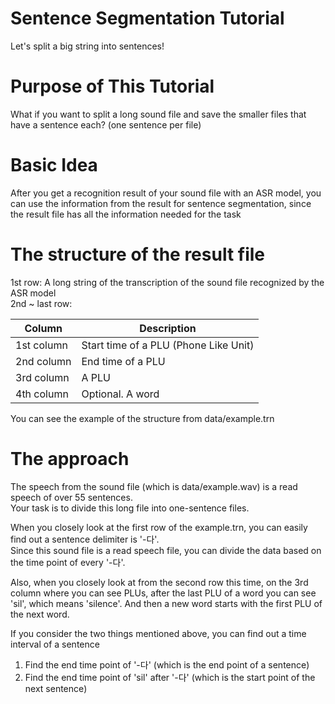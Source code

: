 # Sentence Segmentation Tutorial

Let's split a big string into sentences!

# Purpose of This Tutorial

What if you want to split a long sound file and save the smaller files that have a sentence each? (one sentence per file)

# Basic Idea

After you get a recognition result of your sound file with an ASR model, you can use the information from the result for sentence segmentation, since the result file has all the information needed for the task

# The structure of the result file

1st row: A long string of the transcription of the sound file recognized by the ASR model  
2nd ~ last row:

|Column    |Description                          |
|----------|-------------------------------------|
|1st column|Start time of a PLU (Phone Like Unit)|
|2nd column|End time of a PLU                    |
|3rd column|A PLU                                |
|4th column|Optional. A word                     |
  
You can see the example of the structure from data/example.trn

# The approach

The speech from the sound file (which is data/example.wav) is a read speech of over 55 sentences.  
Your task is to divide this long file into one-sentence files.  

When you closely look at the first row of the example.trn, you can easily find out a sentence delimiter is '-다'.  
Since this sound file is a read speech file, you can divide the data based on the time point of every '-다'.  

Also, when you closely look at from the second row this time, on the 3rd column where you can see PLUs, after the last PLU of a word you can see 'sil', which means 'silence'. And then a new word starts with the first PLU of the next word.  

If you consider the two things mentioned above, you can find out a time interval of a sentence
1) Find the end time point of '-다' (which is the end point of a sentence)
2) Find the end time point of 'sil' after '-다' (which is the start point of the next sentence)
